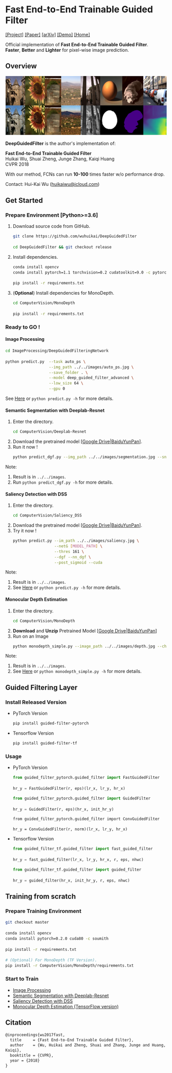 # Fast End-to-End Trainable Guided Filter
[[Project]](http://wuhuikai.me/DeepGuidedFilterProject)    [[Paper]](http://wuhuikai.me/DeepGuidedFilterProject/deep_guided_filter.pdf)    [[arXiv]](https://arxiv.org/abs/1803.05619)    [[Demo]](http://wuhuikai.me/DeepGuidedFilterProject#demo)    [[Home]](http://wuhuikai.me)
  
Official implementation of **Fast End-to-End Trainable Guided Filter**.     
**Faster**, **Better** and **Lighter** for pixel-wise image prediction.

## Overview
![](images/results.jpg)

**DeepGuidedFilter** is the author's implementation of:

**Fast End-to-End Trainable Guided Filter**     
Huikai Wu, Shuai Zheng, Junge Zhang, Kaiqi Huang    
CVPR 2018

With our method, FCNs can run **10-100** times faster w/o performance drop.

Contact: Hui-Kai Wu (huikaiwu@icloud.com)

## Get Started
### Prepare Environment [Python>=3.6]
1. Download source code from GitHub.
    ```sh
    git clone https://github.com/wuhuikai/DeepGuidedFilter
    
    cd DeepGuidedFilter && git checkout release
    ```
2. Install dependencies.
    ```sh
    conda install opencv
    conda install pytorch=1.1 torchvision=0.2 cudatoolkit=9.0 -c pytorch
    
    pip install -r requirements.txt 
    ```
3. (**Optional**) Install dependencies for MonoDepth.
    ```sh
    cd ComputerVision/MonoDepth
    
    pip install -r requirements.txt
    ```
### Ready to **GO** !
#### Image Processing
```sh
cd ImageProcessing/DeepGuidedFilteringNetwork

python predict.py  --task auto_ps \
                   --img_path ../../images/auto_ps.jpg \
                   --save_folder . \
                   --model deep_guided_filter_advanced \
                   --low_size 64 \
                   --gpu 0
```
See [Here](ImageProcessing/DeepGuidedFilteringNetwork/#predict) or `python predict.py -h` for more details.
#### Semantic Segmentation with Deeplab-Resnet
1. Enter the directory.
    ```sh
    cd ComputerVision/Deeplab-Resnet
    ```
2. Download the pretrained model [[Google Drive](https://drive.google.com/open?id=1YXZoZIZNR1ACewiUBp4UDvo_P65cCooK)|[BaiduYunPan](https://pan.baidu.com/s/1dEnpcGfchlZA_fVGdve0ig)].
3. Run it now !
    ```sh
    python predict_dgf.py --img_path ../../images/segmentation.jpg --snapshots [MODEL_PATH]
    ```
Note:
1. Result is in `../../images`.
2. Run `python predict_dgf.py -h` for more details.
#### Saliency Detection with DSS
1. Enter the directory.
    ```sh
    cd ComputerVision/Saliency_DSS
    ```
2. Download the pretrained model [[Google Drive](https://drive.google.com/open?id=1ZxbAAJw9BxCKj2e2QsBmCnjWLFlCGLf1)|[BaiduYunPan](https://pan.baidu.com/s/1pgOMh3V50lRa6slbIW_SKQ)].
3. Try it now !
    ```sh
    python predict.py --im_path ../../images/saliency.jpg \
                      --netG [MODEL_PATH] \
                      --thres 161 \
                      --dgf --nn_dgf \
                      --post_sigmoid --cuda
    ```
Note:
1. Result is in `../../images`.
2. See [Here](ComputerVision/Saliency_DSS/#try_on_an_image) or `python predict.py -h` for more details.
#### Monocular Depth Estimation
1. Enter the directory.
    ```sh
    cd ComputerVision/MonoDepth
    ```
2. **Download** and **Unzip** Pretrained Model [[Google Drive](https://drive.google.com/file/d/1dKDYRtZPahoFJZ5ZJNilgHEvT6gG4SC6/view?usp=sharing)|[BaiduYunPan](https://pan.baidu.com/s/1-GkMaRAVym8UEmQ6ia5cHw)]
2. Run on an Image
    ```sh
    python monodepth_simple.py --image_path ../../images/depth.jpg --checkpoint_path [MODEL_PATH] --guided_filter
    ```
Note:
1. Result is in `../../images`.
2. See [Here](ComputerVision/MonoDepth/#try_it_on_an_image) or `python monodepth_simple.py -h` for more details.

## Guided Filtering Layer
### Install Released Version
* PyTorch Version
    ```sh
    pip install guided-filter-pytorch
    ```
* Tensorflow Version
    ```sh
    pip install guided-filter-tf
    ```
### Usage
* PyTorch Version
    ```python
    from guided_filter_pytorch.guided_filter import FastGuidedFilter
    
    hr_y = FastGuidedFilter(r, eps)(lr_x, lr_y, hr_x)
    ```
    ```python
    from guided_filter_pytorch.guided_filter import GuidedFilter
    
    hr_y = GuidedFilter(r, eps)(hr_x, init_hr_y)
    ``` 
    ```
    from guided_filter_pytorch.guided_filter import ConvGuidedFilter
    
    hr_y = ConvGuidedFilter(r, norm)(lr_x, lr_y, hr_x)
    ``` 
* Tensorflow Version
    ```python
    from guided_filter_tf.guided_filter import fast_guided_filter
    
    hr_y = fast_guided_filter(lr_x, lr_y, hr_x, r, eps, nhwc)
    ```
    ```python
    from guided_filter_tf.guided_filter import guided_filter
    
    hr_y = guided_filter(hr_x, init_hr_y, r, eps, nhwc)
    ```
## Training from scratch
### Prepare Training Environment
```sh
git checkout master

conda install opencv
conda install pytorch=0.2.0 cuda80 -c soumith
    
pip install -r requirements.txt

# (Optional) For MonoDepth (TF Version).
pip install -r ComputerVision/MonoDepth/requirements.txt 
```
### Start to Train
* [Image Processing](ImageProcessing/DeepGuidedFilteringNetwork)
* [Semantic Segmentation with Deeplab-Resnet](ComputerVision/Deeplab-Resnet)
* [Saliency Detection with DSS](ComputerVision/Saliency_DSS)
* [Monocular Depth Estimation (TensorFlow version)](ComputerVision/MonoDepth)

## Citation
```
@inproceedings{wu2017fast,
  title     = {Fast End-to-End Trainable Guided Filter},
  author    = {Wu, Huikai and Zheng, Shuai and Zhang, Junge and Huang, Kaiqi},
  booktitle = {CVPR},
  year = {2018}
}
```